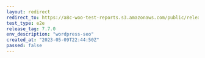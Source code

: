 ```yaml
---
layout: redirect
redirect_to: https://a8c-woo-test-reports.s3.amazonaws.com/public/release/7.7.0/wordpress-seo/e2e/index.html
test_type: e2e
release_tag: 7.7.0
env_description: "wordpress-seo"
created_at: "2023-05-09T22:44:50Z"
passed: false
---
```

